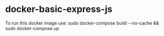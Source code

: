 # docker-basic-express-js

To run this docker image use:
sudo docker-compose build --no-cache && sudo docker-compose up
